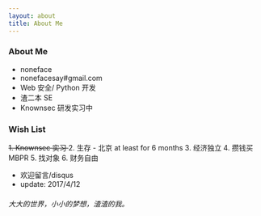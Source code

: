 ```yaml
---
layout: about
title: About Me
---
```


### About Me

- noneface
- nonefacesay#gmail.com 
- Web 安全/ Python 开发
- 渣二本 SE
- Knownsec 研发实习中

### Wish List

<del> 1. Knownsec 实习 </del>
2. 生存 - 北京 at least for 6 months
3. 经济独立
4. 攒钱买 MBPR
5. 找对象
6. 财务自由

- 欢迎留言/disqus
- update: 2017/4/12



###### 大大的世界，小小的梦想，渣渣的我。
